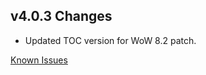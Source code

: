 ## v4.0.3 Changes

* Updated TOC version for WoW 8.2 patch.

[Known Issues](http://support.tradeskillmaster.com/display/KB/TSM4+Currently+Known+Issues)
